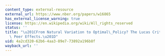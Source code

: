 ```yaml
---
content_type: external-resource
external_url: https://www.nber.org/papers/w16865
has_external_license_warning: true
license: https://en.wikipedia.org/wiki/All_rights_reserved
status: ''
title: "\u201CFrom Natural Variation to Optimal\_Policy? The Lucas Critique Meets\
  \ Peer Effects.\u201D"
uid: 4a2cd320-62b6-4aa3-89e7-73892a196b8f
wayback_url: ''
---
```

